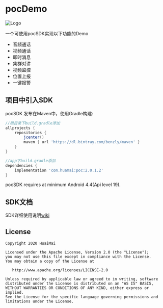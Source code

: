 # pocDemo

![Logo](https://s.beta.gtimg.com/rdmimg/exp/image2/2018/06/08/_27617a9f-5695-4cd8-ac5a-a05fe10f7525.png)

一个可使用pocSDK实现以下功能的Demo

  - 音频通话
  - 视频通话
  - 即时消息
  - 集群对讲
  - 视频监控
  - 位置上报
  - 一键报警

## 项目中引入SDK

pocSDK 发布在Maven中，使用Gradle构建:

```groovy
//根目录下build.gradle添加
allprojects {
    repositories {
        jcenter()
        maven { url 'https://dl.bintray.com/benzly/maven' }
    }
}

//app下build.gradle添加
dependencies {
    implementation 'com.huamai:poc:2.0.1.2'
}
```

pocSDK requires at minimum Android 4.4(Api level 19).

## SDK文档

SDK详细使用说明[wiki](https://github.com/benzly/pocDemo/wiki)

## License

```text
Copyright 2020 HuaiMai

Licensed under the Apache License, Version 2.0 (the "License");
you may not use this file except in compliance with the License.
You may obtain a copy of the License at

   http://www.apache.org/licenses/LICENSE-2.0

Unless required by applicable law or agreed to in writing, software
distributed under the License is distributed on an "AS IS" BASIS,
WITHOUT WARRANTIES OR CONDITIONS OF ANY KIND, either express or implied.
See the License for the specific language governing permissions and
limitations under the License.
```
